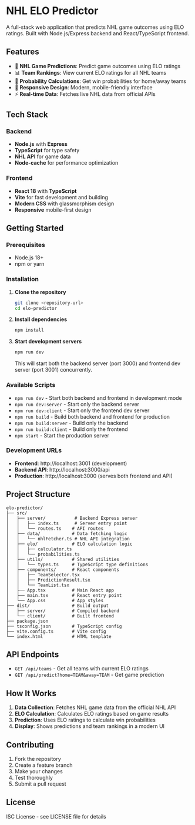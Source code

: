 # NHL ELO Predictor

A full-stack web application that predicts NHL game outcomes using ELO ratings. Built with Node.js/Express backend and React/TypeScript frontend.

## Features

- 🏒 **NHL Game Predictions**: Predict game outcomes using ELO ratings
- 📊 **Team Rankings**: View current ELO ratings for all NHL teams
- 🎯 **Probability Calculations**: Get win probabilities for home/away teams
- 📱 **Responsive Design**: Modern, mobile-friendly interface
- ⚡ **Real-time Data**: Fetches live NHL data from official APIs

## Tech Stack

### Backend

- **Node.js** with **Express**
- **TypeScript** for type safety
- **NHL API** for game data
- **Node-cache** for performance optimization

### Frontend

- **React 18** with **TypeScript**
- **Vite** for fast development and building
- **Modern CSS** with glassmorphism design
- **Responsive** mobile-first design

## Getting Started

### Prerequisites

- Node.js 18+
- npm or yarn

### Installation

1. **Clone the repository**

   ```bash
   git clone <repository-url>
   cd elo-predictor
   ```

2. **Install dependencies**

   ```bash
   npm install
   ```

3. **Start development servers**
   ```bash
   npm run dev
   ```
   This will start both the backend server (port 3000) and frontend dev server (port 3001) concurrently.

### Available Scripts

- `npm run dev` - Start both backend and frontend in development mode
- `npm run dev:server` - Start only the backend server
- `npm run dev:client` - Start only the frontend dev server
- `npm run build` - Build both backend and frontend for production
- `npm run build:server` - Build only the backend
- `npm run build:client` - Build only the frontend
- `npm start` - Start the production server

### Development URLs

- **Frontend**: http://localhost:3001 (development)
- **Backend API**: http://localhost:3000/api
- **Production**: http://localhost:3000 (serves both frontend and API)

## Project Structure

```
elo-predictor/
├── src/
│   ├── server/           # Backend Express server
│   │   ├── index.ts      # Server entry point
│   │   └── routes.ts    # API routes
│   ├── data/            # Data fetching logic
│   │   └── nhlFetcher.ts # NHL API integration
│   ├── elo/             # ELO calculation logic
│   │   ├── calculator.ts
│   │   └── probabilities.ts
│   ├── utils/           # Shared utilities
│   │   └── types.ts     # TypeScript type definitions
│   ├── components/      # React components
│   │   ├── TeamSelector.tsx
│   │   ├── PredictionResult.tsx
│   │   └── TeamList.tsx
│   ├── App.tsx          # Main React app
│   ├── main.tsx         # React entry point
│   └── App.css          # App styles
├── dist/                # Build output
│   ├── server/          # Compiled backend
│   └── client/          # Built frontend
├── package.json
├── tsconfig.json        # TypeScript config
├── vite.config.ts       # Vite config
└── index.html           # HTML template
```

## API Endpoints

- `GET /api/teams` - Get all teams with current ELO ratings
- `GET /api/predict?home=TEAM&away=TEAM` - Get game prediction

## How It Works

1. **Data Collection**: Fetches NHL game data from the official NHL API
2. **ELO Calculation**: Calculates ELO ratings based on game results
3. **Prediction**: Uses ELO ratings to calculate win probabilities
4. **Display**: Shows predictions and team rankings in a modern UI

## Contributing

1. Fork the repository
2. Create a feature branch
3. Make your changes
4. Test thoroughly
5. Submit a pull request

## License

ISC License - see LICENSE file for details
